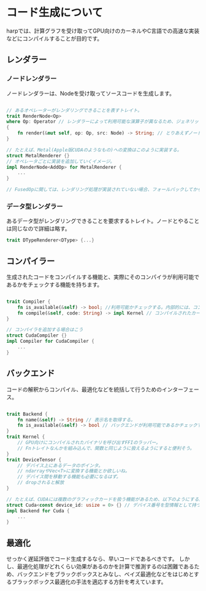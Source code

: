 # コード生成について
harpでは、計算グラフを受け取ってGPU向けのカーネルやC言語での高速な実装などにコンパイルすることが目的です。  

## レンダラー

### ノードレンダラー
ノードレンダラーは、Nodeを受け取ってソースコードを生成します。

```rust

// あるオペレーターがレンダリングできることを表すトレイト。
trait RenderNode<Op>
where Op: Operator // レンダラーによって利用可能な演算子が異なるため、ジェネリックトレイトを使って型システムでそれ表現する。
{
    fn render(&mut self, op: Op, src: Node) -> String; // とりあえずノードを再起的に探索することを想定してStringにしてるけど、もしかしたらもっと良い方法があるかも。
}

// たとえば、Metal(Apple版CUDAのようなもの)への変換はこのように実装する。
struct MetalRenderer {}
// オペレータごとに実装を追加していくイメージ。
impl RenderNode<AddOp> for MetalRenderer {
    ...
}

// FusedOpに関しては、レンダリング処理が実装されていない場合、フォールバックしてからレンダリングする。
```

### データ型レンダラー
あるデータ型がレンダリングできることを要求するトレイト。ノードとやることは同じなので詳細は略す。
```rust
trait DTypeRenderer<DType> {...}
```

## コンパイラー
生成されたコードをコンパイルする機能と、実際にそのコンパイラが利用可能であるかをチェックする機能を持ちます。
```rust

trait Compiler {
    fn is_available(&self) -> bool; //利用可能かチェックする。内部的には、コンパイラが使えるかどうかのシェルコマンドとかを叩く。
    fn compile(&self, code: String) -> impl Kernel // コンパイルされたカーネルを表すオブジェクトを返す。
}

// コンパイラを追加する場合はこう
struct CudaCompiler {}
impl Compiler for CudaCompiler {
    ...
}
```

## バックエンド
コードの解釈からコンパイル、最適化などを統括して行うためのインターフェース。
```rust

trait Backend {
    fn name(&self) -> String // 表示名を取得する。
    fn is_available(&self) -> bool // バックエンドが利用可能であるかチェックする。
}
trait Kernel {
    // GPU向けにコンパイルされたバイナリを呼び出すFFIのラッパー。
    // Fnトレイトなんかを組み込んで、関数と同じように扱えるようにすると便利そう。
} 
trait DeviceTensor { 
    // デバイス上にあるデータのポインタ。
    // ndarrayやVec<T>に変換する機能とか欲しいね。
    // デバイス間を移動する機能も必要になるはず。
    // dropされると解放
}

// たとえば、CUDAには複数のグラフィックカードを扱う機能があるため、以下のようにする。
struct Cuda<const device_id: usize = 0> {} // デバイス番号を型情報として持つ。
impl Backend for Cuda {
    ...
}
```

## 最適化
せっかく遅延評価でコード生成するなら、早いコードであるべきです。
しかし、最適化処理がどれくらい効果があるのかを計算で推測するのは困難であるため、バックエンドをブラックボックスとみなし、ベイズ最適化などをはじめとするブラックボックス最適化の手法を適応する方針を考えています。
